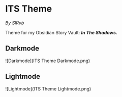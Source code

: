 # ITS Theme
*By SlRvb*

Theme for my Obsidian Story Vault: ***In The Shadows.***

## Darkmode
![Darkmode](ITS Theme Darkmode.png)

## Lightmode
![Lightmode](ITS Theme Lightmode.png)